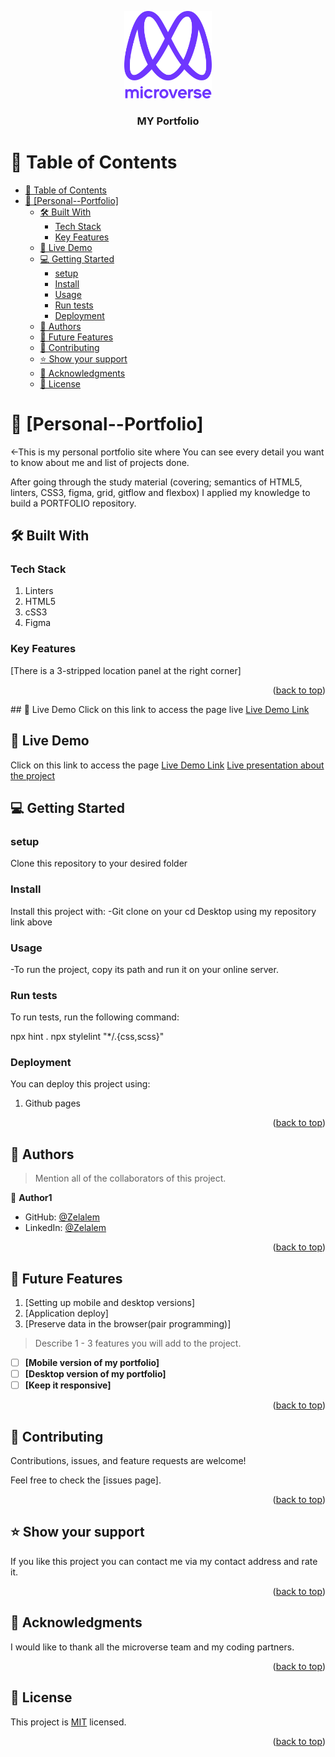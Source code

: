 <a name="readme-top"></a>

<div align="center">
  <img src="murple_logo.png" alt="logo" width="140"  height="auto" />
  <br/>

  <h3><b>MY Portfolio</b></h3>

</div>


# 📗 Table of Contents

- [📗 Table of Contents](#-table-of-contents)
- [📖 \[Personal--Portfolio\] ](#-personal--portfolio-)
  - [🛠 Built With ](#-built-with-)
    - [Tech Stack ](#tech-stack-)
    - [Key Features ](#key-features-)
  - [🚀 Live Demo](#-live-demo)
  - [💻 Getting Started ](#-getting-started-)
    - [setup](#setup)
    - [Install](#install)
    - [Usage](#usage)
    - [Run tests](#run-tests)
    - [Deployment](#deployment)
  - [👥 Authors ](#-authors-)
  - [🔭 Future Features ](#-future-features-)
  - [🤝 Contributing ](#-contributing-)
  - [⭐️ Show your support ](#️-show-your-support-)
  - [🙏 Acknowledgments ](#-acknowledgments-)
  - [📝 License ](#-license-)



# 📖 [Personal--Portfolio] <a name="about-project"></a>

<-This is my personal portfolio site where You can see every detail you want to know about me and list of projects done.</p>
After going through the study material (covering; semantics of HTML5, linters, CSS3, figma, grid, gitflow and flexbox) I applied my knowledge to build a PORTFOLIO repository.

## 🛠 Built With <a name="built-with"></a>

### Tech Stack <a name="tech-stack"></a>
1. Linters
2. HTML5
3. cSS3
4. Figma

### Key Features <a name="key-features"></a>
[There is a 3-stripped location panel at the right corner]

<p align="right">(<a href="#readme-top">back to top</a>)</p>
## 🚀 Live Demo
Click on this link to access the page live
<a href ="https://zel-hub7.github.io/">Live Demo Link</a>

## 🚀 Live Demo
Click on this link to access the page
<a href ="https://zel-hub7.github.io/">Live Demo Link</a>
<a href ="https://www.loom.com/share/afff539499f546eeb04915d784cb4a5f">Live presentation about the project</a>
## 💻 Getting Started <a name="getting-started"></a>

### setup
<p>Clone this repository to your desired folder</p>
<a href ="https://github.com/Zel-hub7/Personal--Portfolio.git"></a>

### Install

Install this project with: -Git clone on your cd Desktop using my repository link above

### Usage

-To run the project, copy its path and run it on your online server.



### Run tests

To run tests, run the following command:

npx hint .
npx stylelint "*/.{css,scss}"



### Deployment

You can deploy this project using:

1. Github pages



<p align="right">(<a href="#readme-top">back to top</a>)</p>


## 👥 Authors <a name="authors"></a>

> Mention all of the collaborators of this project.

👤 **Author1**

- GitHub: [@Zelalem](https://github.com/Zel-hub7)
- LinkedIn: [@Zelalem](https://linkedin.com/in/linkedinhandle)


<p align="right">(<a href="#readme-top">back to top</a>)</p>


## 🔭 Future Features <a name="future-features">
1. [Setting up mobile and desktop versions]
2. [Application deploy]
3. [Preserve data in the browser(pair programming)]

</a>

> Describe 1 - 3 features you will add to the project.

- [ ] **[Mobile version of my portfolio]**
- [ ] **[Desktop version of my portfolio]**
- [ ] **[Keep it responsive]**

<p align="right">(<a href="#readme-top">back to top</a>)</p>



## 🤝 Contributing <a name="contributing"></a>

Contributions, issues, and feature requests are welcome!

Feel free to check the [issues page].

<p align="right">(<a href="#readme-top">back to top</a>)</p>



## ⭐️ Show your support <a name="support"></a>

If you like this project you can contact me via my contact address and rate it.

<p align="right">(<a href="#readme-top">back to top</a>)</p>


## 🙏 Acknowledgments <a name="acknowledgements"></a>

I would like to thank all the microverse team and my coding partners.

<p align="right">(<a href="#readme-top">back to top</a>)</p>


## 📝 License <a name="license"></a>

This project is [<a href = "MIT.md">MIT</a>](./LICENSE) licensed.



<p align="right">(<a href="#readme-top">back to top</a>)</p>
